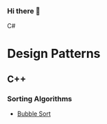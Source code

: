 ### Hi there 👋

C#

# Design Patterns
## C++
### Sorting Algorithms

- [Bubble Sort](https://github.com/alexbarraboldu/BubbleSort)
